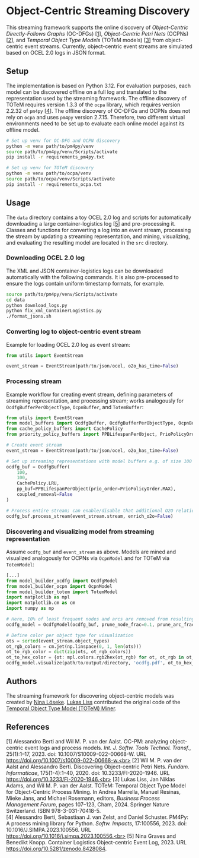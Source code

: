 # Object-Centric Streaming Discovery

This streaming framework supports the online discovery of <i>Object-Centric Directly-Follows Graphs</i> (OC-DFGs) \[[1](#1)\], <i>Object-Centric Petri Nets</i> (OCPNs) \[[2](#2)\], and <i>Temporal Object Type Models</i> (TOTeM models) \[[3](#3)\] from object-centric event streams. Currently, object-centric event streams are simulated based on OCEL 2.0 logs in JSON format.

## Setup

The implementation is based on Python 3.12. For evaluation purposes, each model can be discovered offline on a full log and translated to the representation used by the streaming framework. The offline discovery of TOTeM requires version 1.3.3 of the `ocpa` library, which requires version 2.2.32 of `pm4py` \[[4](#4)\]. The offline discovery of OC-DFGs and OCPNs does not rely on `ocpa` and uses `pm4py` version 2.7.15.
Therefore, two different virtual environments need to be set up to evaluate each online model against its offline model.

```bash
# Set up venv for OC-DFG and OCPN discovery
python -m venv path/to/pm4py/venv
source path/to/pm4py/venv/Scripts/activate
pip install -r requirements_pm4py.txt
```
```bash
# Set up venv for TOTeM discovery
python -m venv path/to/ocpa/venv
source path/to/ocpa/venv/Scripts/activate
pip install -r requirements_ocpa.txt
```

## Usage

The `data` directory contains a toy OCEL 2.0 log and scripts for automatically downloading a large container-logistics log \[[5](#5)\] and pre-processing it. Classes and functions for converting a log into an event stream, processing the stream by updating a streaming representation, and mining, visualizing, and evaluating the resulting model are located in the `src` directory.

### Downloading OCEL 2.0 log

The XML and JSON container-logistics logs can be downloaded automatically with the following commands. It is also pre-processed to ensure the logs contain uniform timestamp formats, for example.

```bash
source path/to/pm4py/venv/Scripts/activate
cd data
python download_logs.py
python fix_xml_ContainerLogistics.py
./format_jsons.sh
```

### Converting log to object-centric event stream

Example for loading OCEL 2.0 log as event stream:

```python
from utils import EventStream

event_stream = EventStream(path/to/json/ocel, o2o_has_time=False)
```

### Processing stream

Example workflow for creating event stream, defining parameters of streaming representation, and processing stream; works analogously for `OcdfgBufferPerObjectType`, `OcpnBuffer`, and `TotemBuffer`:

```python
from utils import EventStream
from model_buffers import OcdfgBuffer, OcdfgBufferPerObjectType, OcpnBuffer, TotemBuffer
from cache_policy_buffers import CachePolicy
from priority_policy_buffers import PPBLifespanPerObject, PrioPolicyOrder

# Create event stream
event_stream = EventStream(path/to/json/ocel, o2o_has_time=False)

# Set up streaming representations with model buffers e.g. of size 100 each and with mandatory cache policy and optional priority policy
ocdfg_buf = OcdfgBuffer(
    100, 
    100, 
    CachePolicy.LRU, 
    pp_buf=PPBLifespanPerObject(prio_order=PrioPolicyOrder.MAX), 
    coupled_removal=False
)

# Process entire stream; can enable/disable that additional O2O relations are derived from in-coming events
ocdfg_buf.process_stream(event_stream.stream, enrich_o2o=False)
```

### Discovering and visualizing model from streaming representation

Assume `ocdfg_buf` and `event_stream` as above. Models are mined and visualized analogously for OCPNs via `OcpnModel` and for TOTeM via `TotemModel`:

```python
[...]
from model_builder_ocdfg import OcdfgModel
from model_builder_ocpn import OcpnModel
from model_builder_totem import TotemModel
import matplotlib as mpl
import matplotlib.cm as cm
import numpy as np

# Here, 10% of least frequent nodes and arcs are removed from resulting OC-DFG
ocdfg_model = OcdfgModel(ocdfg_buf, prune_node_frac=0.1, prune_arc_frac=0.1, verbose=False)

# Define color per object type for visualization
ots = sorted(event_stream.object_types)
ot_rgb_colors = cm.jet(np.linspace(0, 1, len(ots)))
ot_to_rgb_color = dict(zip(ots, ot_rgb_colors))
ot_to_hex_color = {ot: mpl.colors.rgb2hex(ot_rgb) for ot, ot_rgb in ot_to_rgb_color.items()}
ocdfg_model.visualize(path/to/output/directory, 'ocdfg.pdf', ot_to_hex_color, visualize_dfgs=True)
```

## Authors

The streaming framework for discovering object-centric models was created by [Nina Löseke](https://github.com/loeseke). [Lukas Liss](https://github.com/LukasLiss) contributed the original code of the [Temporal Object Type Model (TOTeM) Miner](https://github.com/LukasLiss/TOTeM-temporal-object-type-model).

## References

\[<a id="1">1</a>\] Alessandro Berti and Wil M. P. van der Aalst. OC-PM: analyzing object-centric event logs and process models. <i>Int. J. Softw. Tools Technol. Transf.</i>, 25(1):1–17, 2023. doi: 10.1007/S10009-022-00668-W. URL https://doi.org/10.1007/s10009-022-00668-w.<br>
\[<a id="2">2</a>\] Wil M. P. van der Aalst and Alessandro Berti. Discovering Object-centric Petri Nets. <i>Fundam. Informaticae</i>, 175(1-4):1–40, 2020. doi: 10.3233/FI-2020-1946. URL https://doi.org/10.3233/FI-2020-1946.<br>
\[<a id="3">3</a>\] Lukas Liss, Jan Niklas Adams, and Wil M. P. van der Aalst. TOTeM: Temporal Object Type Model for Object-Centric Process Mining. In Andrea Marrella, Manuel Resinas, Mieke Jans, and Michael Rosemann, editors, <i>Business Process Management Forum</i>, pages 107–123, Cham, 2024. Springer Nature Switzerland. ISBN 978-3-031-70418-5.<br>
\[<a id="4">4</a>\] Alessandro Berti, Sebastiaan J. van Zelst, and Daniel Schuster. PM4Py: A process mining library for Python. <i>Softw. Impacts</i>, 17:100556, 2023. doi: 10.1016/J.SIMPA.2023.100556. URL https://doi.org/10.1016/j.simpa.2023.100556.<br>
\[<a id="5">5</a>\] Nina Graves and Benedikt Knopp. Container Logistics Object-centric Event Log, 2023. URL https://doi.org/10.5281/zenodo.8428084.